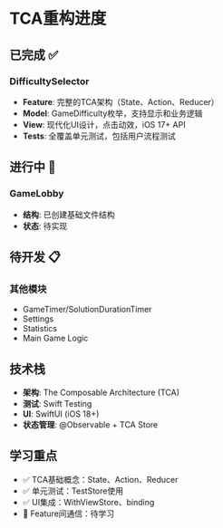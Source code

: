 # TCA重构进度

## 已完成 ✅

### DifficultySelector
- **Feature**: 完整的TCA架构（State、Action、Reducer）
- **Model**: GameDifficulty枚举，支持显示和业务逻辑
- **View**: 现代化UI设计，点击动效，iOS 17+ API
- **Tests**: 全覆盖单元测试，包括用户流程测试

## 进行中 🚧

### GameLobby  
- **结构**: 已创建基础文件结构
- **状态**: 待实现

## 待开发 📋

### 其他模块
- GameTimer/SolutionDurationTimer
- Settings
- Statistics
- Main Game Logic

## 技术栈

- **架构**: The Composable Architecture (TCA)
- **测试**: Swift Testing
- **UI**: SwiftUI (iOS 18+)
- **状态管理**: @Observable + TCA Store

## 学习重点

- ✅ TCA基础概念：State、Action、Reducer
- ✅ 单元测试：TestStore使用
- ✅ UI集成：WithViewStore、binding
- 🚧 Feature间通信：待学习